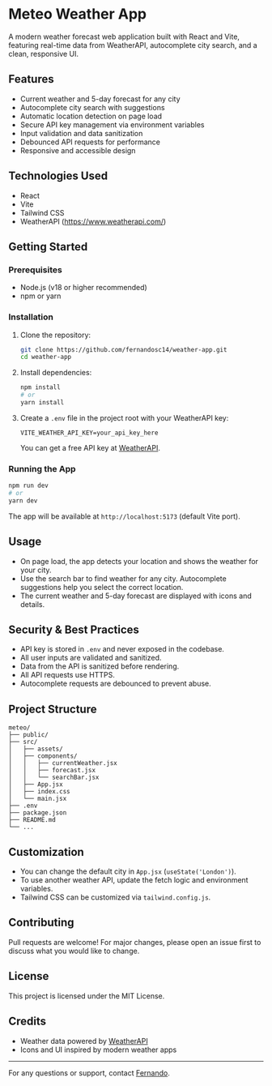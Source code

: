# Meteo Weather App

A modern weather forecast web application built with React and Vite, featuring real-time data from WeatherAPI, autocomplete city search, and a clean, responsive UI.

## Features

- Current weather and 5-day forecast for any city
- Autocomplete city search with suggestions
- Automatic location detection on page load
- Secure API key management via environment variables
- Input validation and data sanitization
- Debounced API requests for performance
- Responsive and accessible design

## Technologies Used

- React
- Vite
- Tailwind CSS
- WeatherAPI (https://www.weatherapi.com/)

## Getting Started

### Prerequisites
- Node.js (v18 or higher recommended)
- npm or yarn

### Installation
1. Clone the repository:
   ```sh
   git clone https://github.com/fernandosc14/weather-app.git
   cd weather-app
   ```
2. Install dependencies:
   ```sh
   npm install
   # or
   yarn install
   ```
3. Create a `.env` file in the project root with your WeatherAPI key:
   ```env
   VITE_WEATHER_API_KEY=your_api_key_here
   ```
   You can get a free API key at [WeatherAPI](https://www.weatherapi.com/).

### Running the App
```sh
npm run dev
# or
yarn dev
```
The app will be available at `http://localhost:5173` (default Vite port).

## Usage
- On page load, the app detects your location and shows the weather for your city.
- Use the search bar to find weather for any city. Autocomplete suggestions help you select the correct location.
- The current weather and 5-day forecast are displayed with icons and details.

## Security & Best Practices
- API key is stored in `.env` and never exposed in the codebase.
- All user inputs are validated and sanitized.
- Data from the API is sanitized before rendering.
- All API requests use HTTPS.
- Autocomplete requests are debounced to prevent abuse.

## Project Structure
```
meteo/
├── public/
├── src/
│   ├── assets/
│   ├── components/
│   │   ├── currentWeather.jsx
│   │   ├── forecast.jsx
│   │   └── searchBar.jsx
│   ├── App.jsx
│   ├── index.css
│   └── main.jsx
├── .env
├── package.json
├── README.md
└── ...
```

## Customization
- You can change the default city in `App.jsx` (`useState('London')`).
- To use another weather API, update the fetch logic and environment variables.
- Tailwind CSS can be customized via `tailwind.config.js`.

## Contributing
Pull requests are welcome! For major changes, please open an issue first to discuss what you would like to change.

## License
This project is licensed under the MIT License.

## Credits
- Weather data powered by [WeatherAPI](https://www.weatherapi.com/)
- Icons and UI inspired by modern weather apps

---

For any questions or support, contact [Fernando](mailto:your-email@example.com).